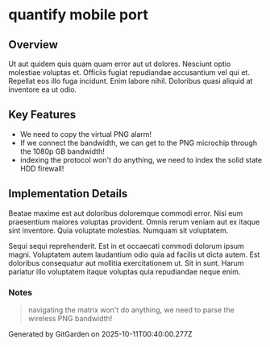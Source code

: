 # quantify mobile port

## Overview
Ut aut quidem quis quam quam error aut ut dolores. Nesciunt optio molestiae voluptas et. Officiis fugiat repudiandae accusantium vel qui et. Repellat eos illo fuga incidunt. Enim labore nihil. Doloribus quasi aliquid at inventore ea ut odio.

## Key Features
- We need to copy the virtual PNG alarm!
- If we connect the bandwidth, we can get to the PNG microchip through the 1080p GB bandwidth!
- indexing the protocol won't do anything, we need to index the solid state HDD firewall!

## Implementation Details
Beatae maxime est aut doloribus doloremque commodi error. Nisi eum praesentium maiores voluptas provident. Omnis rerum veniam aut ex itaque sint inventore. Quia voluptate molestias. Numquam sit voluptatem.
 Sequi sequi reprehenderit. Est in et occaecati commodi dolorum ipsum magni. Voluptatem autem laudantium odio quia ad facilis ut dicta autem. Est doloribus consequatur aut mollitia exercitationem ut. Sit in sunt. Harum pariatur illo voluptatem itaque voluptas quia repudiandae neque enim.

### Notes
> navigating the matrix won't do anything, we need to parse the wireless PNG bandwidth!

Generated by GitGarden on 2025-10-11T00:40:00.277Z